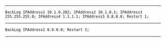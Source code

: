 <hr>

``` BackLog IPAddress1 10.1.0.202; IPAddress2 10.1.0.1; IPAddress3 255.255.255.0; IPAddress4 1.1.1.1; IPAddress5 8.8.8.8; Restart 1; ```

<hr>

``` BackLog IPAddress1 0.0.0.0; Restart 1; ```

<hr>
